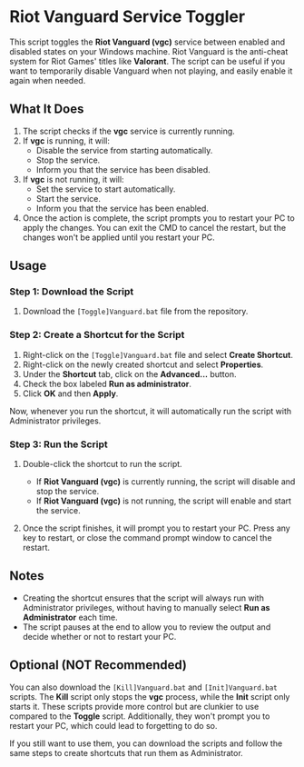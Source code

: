 # Riot Vanguard Service Toggler

This script toggles the **Riot Vanguard (vgc)** service between enabled and disabled states on your Windows machine. Riot Vanguard is the anti-cheat system for Riot Games' titles like **Valorant**. The script can be useful if you want to temporarily disable Vanguard when not playing, and easily enable it again when needed.

## What It Does

1. The script checks if the **vgc** service is currently running.
2. If **vgc** is running, it will:
   - Disable the service from starting automatically.
   - Stop the service.
   - Inform you that the service has been disabled.
3. If **vgc** is not running, it will:
   - Set the service to start automatically.
   - Start the service.
   - Inform you that the service has been enabled.
4. Once the action is complete, the script prompts you to restart your PC to apply the changes. You can exit the CMD to cancel the restart, but the changes won't be applied until you restart your PC.

## Usage

### Step 1: Download the Script

1. Download the `[Toggle]Vanguard.bat` file from the repository.

### Step 2: Create a Shortcut for the Script

1. Right-click on the `[Toggle]Vanguard.bat` file and select **Create Shortcut**.
2. Right-click on the newly created shortcut and select **Properties**.
3. Under the **Shortcut** tab, click on the **Advanced...** button.
4. Check the box labeled **Run as administrator**.
5. Click **OK** and then **Apply**.

Now, whenever you run the shortcut, it will automatically run the script with Administrator privileges.

### Step 3: Run the Script

1. Double-click the shortcut to run the script.

   - If **Riot Vanguard (vgc)** is currently running, the script will disable and stop the service.
   - If **Riot Vanguard (vgc)** is not running, the script will enable and start the service.

2. Once the script finishes, it will prompt you to restart your PC. Press any key to restart, or close the command prompt window to cancel the restart.

## Notes

- Creating the shortcut ensures that the script will always run with Administrator privileges, without having to manually select **Run as Administrator** each time.
- The script pauses at the end to allow you to review the output and decide whether or not to restart your PC.

## Optional (NOT Recommended)

You can also download the `[Kill]Vanguard.bat` and `[Init]Vanguard.bat` scripts. The **Kill** script only stops the **vgc** process, while the **Init** script only starts it. These scripts provide more control but are clunkier to use compared to the **Toggle** script. Additionally, they won't prompt you to restart your PC, which could lead to forgetting to do so.

If you still want to use them, you can download the scripts and follow the same steps to create shortcuts that run them as Administrator.
